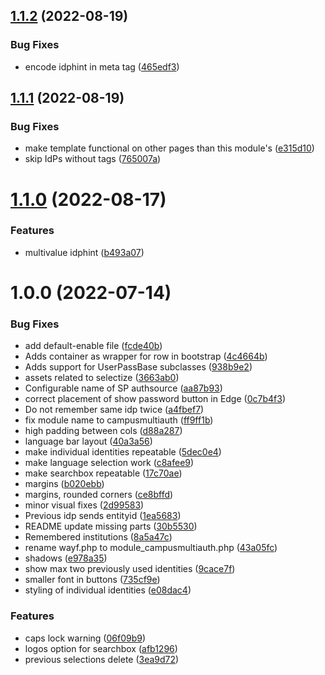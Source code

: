 ## [1.1.2](https://github.com/CESNET/simplesamlphp-module-campusmultiauth/compare/v1.1.1...v1.1.2) (2022-08-19)


### Bug Fixes

* encode idphint in meta tag ([465edf3](https://github.com/CESNET/simplesamlphp-module-campusmultiauth/commit/465edf367e244e8915f45054996bafc2763cf469))

## [1.1.1](https://github.com/CESNET/simplesamlphp-module-campusmultiauth/compare/v1.1.0...v1.1.1) (2022-08-19)


### Bug Fixes

* make template functional on other pages than this module's ([e315d10](https://github.com/CESNET/simplesamlphp-module-campusmultiauth/commit/e315d10044c24fea6cdda59ec15ee48f6291dde9))
* skip IdPs without tags ([765007a](https://github.com/CESNET/simplesamlphp-module-campusmultiauth/commit/765007abb3f8b89264dea71679c0562b6b1c34f1))

# [1.1.0](https://github.com/CESNET/simplesamlphp-module-campusmultiauth/compare/v1.0.0...v1.1.0) (2022-08-17)


### Features

* multivalue idphint ([b493a07](https://github.com/CESNET/simplesamlphp-module-campusmultiauth/commit/b493a0759bdfcdf1595793efc5fea0da068035e6))

# 1.0.0 (2022-07-14)


### Bug Fixes

* add default-enable file ([fcde40b](https://github.com/CESNET/simplesamlphp-module-campusmultiauth/commit/fcde40bfe9073953c11693c13eb179acd0a21279))
* Adds container as wrapper for row in bootstrap ([4c4664b](https://github.com/CESNET/simplesamlphp-module-campusmultiauth/commit/4c4664bbba60cc5b52e194fe567ecbc16f148934))
* Adds support for UserPassBase subclasses ([938b9e2](https://github.com/CESNET/simplesamlphp-module-campusmultiauth/commit/938b9e212706ce9162ca660b55b16fbb4de01a89))
* assets related to selectize ([3663ab0](https://github.com/CESNET/simplesamlphp-module-campusmultiauth/commit/3663ab05a987354b5137776736459efdc1130e0d))
* Configurable name of SP authsource ([aa87b93](https://github.com/CESNET/simplesamlphp-module-campusmultiauth/commit/aa87b93788f207a3c8684d6eb046d4809cad4e94))
* correct placement of show password button in Edge ([0c7b4f3](https://github.com/CESNET/simplesamlphp-module-campusmultiauth/commit/0c7b4f39a3481ee82ed4151fc7f9c88333fc3f66))
* Do not remember same idp twice ([a4fbef7](https://github.com/CESNET/simplesamlphp-module-campusmultiauth/commit/a4fbef7542a498d5632005e2c3ce695170dd6503))
* fix module name to campusmultiauth ([ff9ff1b](https://github.com/CESNET/simplesamlphp-module-campusmultiauth/commit/ff9ff1b8feb34f9bf20508e24469a50ae219ae02))
* high padding between cols ([d88a287](https://github.com/CESNET/simplesamlphp-module-campusmultiauth/commit/d88a2872107e63d49c2c2f2b711b2af4dc33bb36))
* language bar layout ([40a3a56](https://github.com/CESNET/simplesamlphp-module-campusmultiauth/commit/40a3a569f8e3c45dd8101d1fe45c5e6c1e187260))
* make individual identities repeatable ([5dec0e4](https://github.com/CESNET/simplesamlphp-module-campusmultiauth/commit/5dec0e42c78df24211bd0c713d5d1187965d9bee))
* make language selection work ([c8afee9](https://github.com/CESNET/simplesamlphp-module-campusmultiauth/commit/c8afee98fe623d399d62424ecd0ce1dd316aca7c))
* make searchbox repeatable ([17c70ae](https://github.com/CESNET/simplesamlphp-module-campusmultiauth/commit/17c70aed4d295c04489432be2a3d25fb7b95ad2a))
* margins ([b020ebb](https://github.com/CESNET/simplesamlphp-module-campusmultiauth/commit/b020ebbe5b6901aed101501fcbd7f8905d551964))
* margins, rounded corners ([ce8bffd](https://github.com/CESNET/simplesamlphp-module-campusmultiauth/commit/ce8bffd3050644b5b4ee1b52df7a66e39ce9ce9d))
* minor visual fixes ([2d99583](https://github.com/CESNET/simplesamlphp-module-campusmultiauth/commit/2d9958381ceee6f3cd6dd397ded3fdffbc639a7f))
* Previous idp sends entityid ([1ea5683](https://github.com/CESNET/simplesamlphp-module-campusmultiauth/commit/1ea5683c21e49ba2ebd661fe777d31927270de29))
* README update missing parts ([30b5530](https://github.com/CESNET/simplesamlphp-module-campusmultiauth/commit/30b55307c65395ba137a5d1aab31fba27f7a9afa))
* Remembered institutions ([8a5a47c](https://github.com/CESNET/simplesamlphp-module-campusmultiauth/commit/8a5a47ca07ddf725de5ee1deb32dbe561cbd6669))
* rename wayf.php to module_campusmultiauth.php ([43a05fc](https://github.com/CESNET/simplesamlphp-module-campusmultiauth/commit/43a05fc13b3e97466ccb14efa81965e00fedef8d))
* shadows ([e978a35](https://github.com/CESNET/simplesamlphp-module-campusmultiauth/commit/e978a35ba77b35f367ac0e58607cf88cefbfd529))
* show max two previously used identities ([9cace7f](https://github.com/CESNET/simplesamlphp-module-campusmultiauth/commit/9cace7fa952ca5d9616eb999295e6d7e98121863))
* smaller font in buttons ([735cf9e](https://github.com/CESNET/simplesamlphp-module-campusmultiauth/commit/735cf9e3610247c22901d856e00d3a5be3b28d67))
* styling of individual identities ([e08dac4](https://github.com/CESNET/simplesamlphp-module-campusmultiauth/commit/e08dac421b1691d00e77c25521f0de433c701072))


### Features

* caps lock warning ([06f09b9](https://github.com/CESNET/simplesamlphp-module-campusmultiauth/commit/06f09b923cf2a6727e8b990c5543168ab308dd41))
* logos option for searchbox ([afb1296](https://github.com/CESNET/simplesamlphp-module-campusmultiauth/commit/afb129685d900cf20f1a102e310a3dd5c6d03d14))
* previous selections delete ([3ea9d72](https://github.com/CESNET/simplesamlphp-module-campusmultiauth/commit/3ea9d72d6106ac7b6ef5fbb211b9dcfc55b01517))
